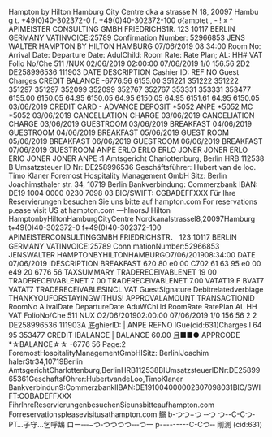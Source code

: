 Hampton by Hilton Hamburg City Centre dka a strasse N 18, 20097 Hambu g t. +49(0)40-302372-0 f. +49(0)40-302372-100 ơ{amptet , - ! » ^ APIMEISTER CONSULTING GMBH FRIEDRICHS1R. 123 10117 BERLIN GERMANY VATINVOICE:25789 Confirmation Number: 52966853 JENS WALTER HAMPTON BY HILTON HAMBURG 07/06/2019 08:34:00 Room No: Arrival Date: Departure Date: AdulChild: Room Rate: Rate Plan; AL: HH# VAT Folio No/Che 511 /NUX 02/06/2019 02:00:00 07/06/2019 1/0 156.56 2D2 DE258996536 111903 DATE DESCRIPTION Cashier ID: REF NO Guest Charges CREDIT BALANCE -6776.56 6155.00 351221 351222 351222 351297 351297 352099 352099 352767 352767 353331 353331 353477 6155.00 6150.05 64.95 6150.05 64.95 6150.05 64.95 6151.61 64.95 6150.05 03/06/2019 CREDIT CARD - ADVANCE DEPOSIT *5052 ANPE *5052 MC *5052 03/06/2019 CANCELLATION CHARGE 03/06/2019 CANCELIATION CHARGE 03/06/2019 GUESTROOM 03/06/2019 BREAKFAST 04/06/2019 GUESTROOM 04/06/2019 BREAKFAST 05/06/2019 GUEST ROOM 05/06/2019 BREAKFAST 06/06/2019 GUESTROOM 06/06/2019 BREAKFAST 07/06/2019 GUESTROOM ANPE ERLO ERLO ERLO JONER JONER ERLO ERIO JONER JONER ANPE :1 Amtsgericht Charlottenburg, Berlin HRB 112538 B Umsatzsteuer ID Nr: DE258996536 Geschäftsführer: Hubert van de loo. Timo Klaner Foremost Hospitality Management GmbH Sitz: Berlin Joachimsthaler str. 34, 10719 Berlin Bankverbindung: Commerzbank IBAN: DE19 1004 0000 0230 7098 03 BIC/SWIFT: CGBADEFFXXX Für Ihre Reservierungen besuchen Sie uns bitte auf hampton.com For reservations p.ease visit US at hampton.com —hInorsJ Hilton HamptonbyHiltonHamburgCityCentre Nordkanalstrassel8,20097Hamburg t+49(0)40-302372-0 f+49(0)40-302372-100 APlMElSTERCONSULTlNGGMBH FRlEDRlCHSTR、 123 10117 BERLIN GERMANY VATlNVOlCE:25789 Conn mationNumber:52966853 JENSWALTER HAMPTONBYHILTONHAMBURGO7/06/201908:34:00 DATE 07/06/2019 IDESCRIPTION BREAKFAST 620 80 e0 00 C702 61 63 95 e0 00 e49 20 6776 56 TAXSUMMARY TRADERECElVABLENET 19 00 TRADERECElVABLENET 7 00 TRADERECElVABLENET 7.00 VATAT19 F BVAT7 VATAT7 TRADERECElVABLESlNCL VAT GuestSignature Debitrelatedverbiage THANKYOUFORSTAYINGWITHUS! APPROVALAMOUNT TRANSACTlONlD RoomNo A ivalDate DepartureDate AduWChi ld RoomRate RatePlan AL HH VAT FolioNo/Che 511 NUX O2/06/201902:00:00 07/06/2019 1/0 156 56 2 2 DE258996536 111903A 底ghierlD: | ANPE REFNO IGue(cid:631)Charges l 64 95 353477 CREDIT IBALANCE | BALANCE 60.00 且■■● APPRCODE *☆BALANCE☆☆ -6776 56 Page:2 ForemostHospitalityManagementGmbHISitz: BerlinlJoachim halerStr34,10719Berlin AmtsgerichtCharlottenburg,BerlinHRB112538BIUmsatzsteuerlDNr:DE2589965361GeschaftsfOhrer:HubertvandeLoo,TimoKlaner Bankverbindun9:CommerzbanklIBAN:DE191004000002307098031BIC/SWIFT:COBADEFFXXX FihrlhreReservierungenbesuchenSieunsbitteaufhampton.com Forreservationspleasevisitusathampton.com 鰯 b-つつ−つ ‐‐つ つ--C-Cつ‐ PT…子守…乞呼鵠 ロー‐‐‐−つ‐つつつつ‐‐‐つ一 p---------C-Cつ‐‐ 剛測 (cid:631)